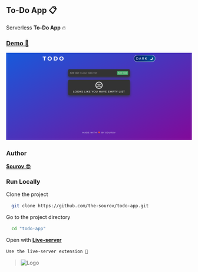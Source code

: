 ## To-Do App 📋

Serverless **To-Do App** 🔥

### [Demo 👀](https://github.com/the-sourov/todo-app)

![Demo Image](https://github.com/the-sourov/todo-app/blob/main/public/images/demo.png?raw=true)

### Author

[**Sourov** 😎](https://www.github.com/the-sourov)

### Run Locally

Clone the project

```bash
  git clone https://github.com/the-sourov/todo-app.git
```

Go to the project directory

```bash
  cd "todo-app"
```

Open with [**Live-server**](https://marketplace.visualstudio.com/items?itemName=ritwickdey.LiveServer)

```bash
Use the live-server extension 👀
```

> ![Logo](https://github.com/the-sourov/todo-app/blob/main/public/images/author-logo.png?raw=true)
